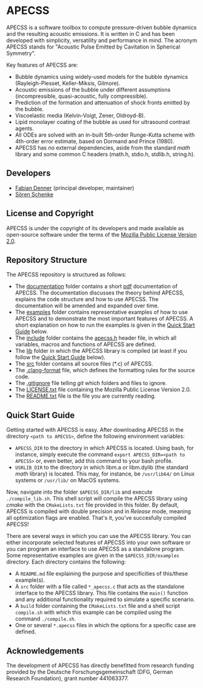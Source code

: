 # APECSS
APECSS is a software toolbox to compute pressure-driven bubble dynamics and the resulting acoustic emissions. It is written in C and has been developed with simplicity, versatility and performance in mind. The acronym APECSS stands for "Acoustic Pulse Emitted by Cavitation in Spherical Symmetry".

Key features of APECSS are:
- Bubble dynamics using widely-used models for the bubble dynamics (Rayleigh-Plesset, Keller-Miksis, Gilmore).
- Acoustic emissions of the bubble under different assumptions (incompressible, quasi-acoustic, fully compressible).
- Prediction of the formation and attenuation of shock fronts emitted by the bubble.
- Viscoelastic media (Kelvin-Voigt, Zener, Oldroyd-B).
- Lipid monolayer coating of the bubble as used for ultrasound contrast agents.
- All ODEs are solved with an in-built 5th-order Runge-Kutta scheme with 4th-order error estimate, based on Dormand and Prince (1980).
- APECSS has no external dependencies, aside from the standard _math_ library and some common C headers (math.h, stdio.h, stdlib.h, string.h).

## Developers
- [Fabian Denner](mailto:fabian.denner@ovgu.de) (principal developer, maintainer)
- [Sören Schenke](mailto:soeren.schenke@ovgu.de)

## License and Copyright
APECSS is under the copyright of its developers and made available as open-source software under the terms of the [Mozilla Public License Version 2.0](LICENSE.txt).

## Repository Structure
The APECSS repository is structured as follows:
- The [documentation](/documentation/) folder contains a short [pdf](/documentation/APECSS-Documentation.pdf) documentation of APECSS. The documentation discusses the theory behind APECSS, explains the code structure and how to use APECSS. The documentation will be amended and expanded over time.
- The [examples](/examples/) folder contains representative examples of how to use APECSS and to demonstrate the most important features of APECSS. A short explanation on how to run the examples is given in the [Quick Start Guide](#quick-start-guide) below.
- The [include](/include/) folder contains the [apecss.h](/include/apecss.h) header file, in which all variables, macros and functions of APECSS are defined.
- The [lib](/lib/) folder in which the APECSS library is compiled (at least if you follow the [Quick Start Guide](#quick-start-guide) below).
- The [src](/src/) folder contains all source files (*.c) of APECSS.
- The [.clang-format](.clang-format) file, which defines the formatting rules for the source code.
- The [.gitignore](.gitignore) file telling _git_ which folders and files to ignore.
- The [LICENSE.txt](LICENSE.txt) file containing the Mozilla Public License Version 2.0.
- The [README.txt](README.txt) file is the file you are currently reading.

## Quick Start Guide
Getting started with APECSS is easy. After downloading APECSS in the directory ````<path to APECSS>````, define the following environment variables:
- ````APECSS_DIR```` to the directory in which APECSS is located. Using bash, for instance, simply execute the command ````export APECSS_DIR=<path to APECSS>```` or, even better, add this command to your bash profile.
- ````USRLIB_DIR```` to the directory in which libm.a or libm.dylib (the standard _math_ library) is located. This may, for instance, be ````/usr/lib64/```` on Linux systems or ````/usr/lib/```` on MacOS systems.

Now, navigate into the folder ````$APECSS_DIR/lib```` and execute ````./compile_lib.sh````. This shell script will compile the APECSS library using _cmake_ with the ````CMakeLists.txt```` file provided in this folder. By default, APECSS is compiled with double precision and in _Release_ mode, meaning all optimization flags are enabled. That's it, you've succesfully compiled APECSS!

There are several ways in which you can use the APECSS library. You can either incorporate selected features of APECSS into your own software or you can program an interface to use APECSS as a standalone program. Some representative examples are given in the ````$APECSS_DIR/examples```` directory. Each directory contains the following:
- A ````README.md```` file explaining the purpose and specificities of this/these example(s).
- A ````src```` folder with a file called ````*_apecss.c```` that acts as the standalone interface to the APECSS library. This file contains the ````main()```` function and any additional functionality required to simulate a specific scenario.
- A ````build```` folder containing the ````CMakeLists.txt```` file and a shell script ````compile.sh```` with which this example can be compiled using the command ````./compile.sh````.
- One or several ````*.apecss```` files in which the options for a specific case are defined.

## Acknowledgements
The development of APECSS has directly benefitted from research funding provided by the Deutsche Forschungsgemeinschaft (DFG, German Research Foundation), grant number 441063377.

